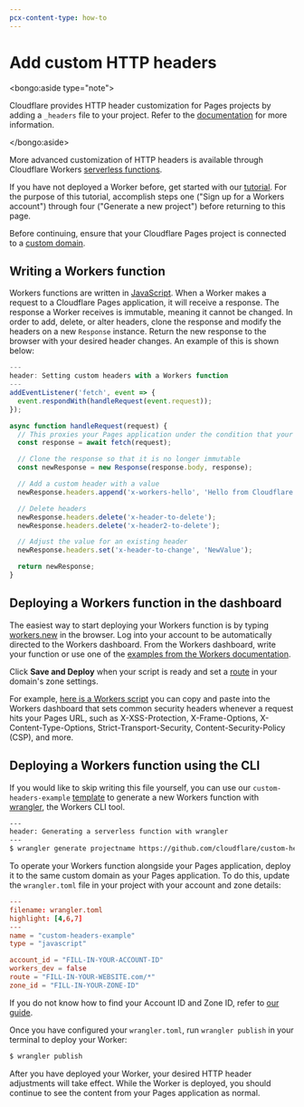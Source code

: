 ```yaml
---
pcx-content-type: how-to
---
```


# Add custom HTTP headers

<bongo:aside type="note">

Cloudflare provides HTTP header customization for Pages projects by adding a `_headers` file to your project. Refer to the [documentation](https://developers.cloudflare.com/pages/platform/headers) for more information.

</bongo:aside>

More advanced customization of HTTP headers is available through Cloudflare Workers [serverless functions](https://www.cloudflare.com/learning/serverless/what-is-serverless/).

If you have not deployed a Worker before, get started with our [tutorial](https://developers.cloudflare.com/workers/get-started/guide). For the purpose of this tutorial, accomplish steps one ("Sign up for a Workers account") through four ("Generate a new project") before returning to this page.

Before continuing, ensure that your Cloudflare Pages project is connected to a [custom domain](https://developers.cloudflare.com/pages/getting-started#adding-a-custom-domain).

## Writing a Workers function

Workers functions are written in [JavaScript](https://www.cloudflare.com/learning/serverless/serverless-javascript/). When a Worker makes a request to a Cloudflare Pages application, it will receive a response. The response a Worker receives is immutable, meaning it cannot be changed. In order to add, delete, or alter headers, clone the response and modify the headers on a new `Response` instance. Return the new response to the browser with your desired header changes. An example of this is shown below:

```js
---
header: Setting custom headers with a Workers function
---
addEventListener('fetch', event => {
  event.respondWith(handleRequest(event.request));
});

async function handleRequest(request) {
  // This proxies your Pages application under the condition that your Worker script is deployed on the same custom domain as your Pages project
  const response = await fetch(request);

  // Clone the response so that it is no longer immutable
  const newResponse = new Response(response.body, response);

  // Add a custom header with a value
  newResponse.headers.append('x-workers-hello', 'Hello from Cloudflare Workers');

  // Delete headers
  newResponse.headers.delete('x-header-to-delete');
  newResponse.headers.delete('x-header2-to-delete');

  // Adjust the value for an existing header
  newResponse.headers.set('x-header-to-change', 'NewValue');

  return newResponse;
}
```

## Deploying a Workers function in the dashboard

The easiest way to start deploying your Workers function is by typing [workers.new](https://workers.new/) in the browser. Log into your account to be automatically directed to the Workers dashboard. From the Workers dashboard, write your function or use one of the [examples from the Workers documentation](https://developers.cloudflare.com/workers/examples).

Click **Save and Deploy** when your script is ready and set a [route](https://developers.cloudflare.com/workers/platform/routes/) in your domain's zone settings.

For example, [here is a Workers script](https://developers.cloudflare.com/workers/examples/security-headers) you can copy and paste into the Workers dashboard that sets common security headers whenever a request hits your Pages URL, such as X-XSS-Protection, X-Frame-Options, X-Content-Type-Options, Strict-Transport-Security, Content-Security-Policy (CSP), and more.

## Deploying a Workers function using the CLI

If you would like to skip writing this file yourself, you can use our `custom-headers-example` [template](https://github.com/signalnerve/custom-headers-example) to generate a new Workers function with [wrangler](https://developers.cloudflare.com/workers/cli-wrangler/install-update), the Workers CLI tool.

```sh
---
header: Generating a serverless function with wrangler
---
$ wrangler generate projectname https://github.com/cloudflare/custom-headers-example
```

To operate your Workers function alongside your Pages application, deploy it to the same custom domain as your Pages application. To do this, update the `wrangler.toml` file in your project with your account and zone details:

```toml
---
filename: wrangler.toml
highlight: [4,6,7]
---
name = "custom-headers-example"
type = "javascript"

account_id = "FILL-IN-YOUR-ACCOUNT-ID"
workers_dev = false
route = "FILL-IN-YOUR-WEBSITE.com/*"
zone_id = "FILL-IN-YOUR-ZONE-ID"
```

If you do not know how to find your Account ID and Zone ID, refer to [our guide](https://developers.cloudflare.com/workers/get-started/guide#7-configure-your-project-for-deployment).

Once you have configured your `wrangler.toml`, run `wrangler publish` in your terminal to deploy your Worker:

```sh
$ wrangler publish
```

After you have deployed your Worker, your desired HTTP header adjustments will take effect. While the Worker is deployed, you should continue to see the content from your Pages application as normal.
